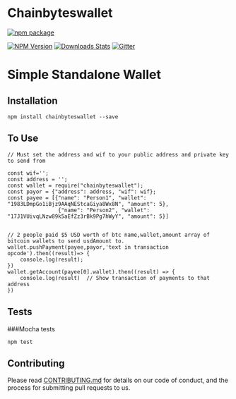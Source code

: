 # Chainbyteswallet
[![npm package](https://nodei.co/npm/chainbyteswallet.png?downloads=true&downloadRank=true&stars=true)](https://nodei.co/npm/chainbyteswallet/)

[![NPM Version][npm-image]][npm-url]
[![Downloads Stats][npm-downloads]][npm-url]
[![Gitter](https://img.shields.io/badge/gitter-join_chat-blue.svg?style=flat-square)](https://gitter.im/chainbyteswallet)


# Simple Standalone Wallet

## Installation

```
npm install chainbyteswallet --save
```
## To Use

```
// Must set the address and wif to your public address and private key to send from

const wif='';
const address = '';
const wallet = require("chainbyteswallet");
const payor = {"address": address, "wif": wif};
const payee = [{"name": "Person1", "wallet": "1983LDmpGo1iBjz9AAqNEStcaGiya8Wx8N", "amount": 5},
                {"name": "Person2", "wallet": "17J1VUivqLNzw89k5aEfZz3rBk9Pg7hWyY", "amount": 5}]


// 2 people paid $5 USD worth of btc name,wallet,amount array of bitcoin wallets to send usdAmount to.
wallet.pushPayment(payee,payor,'text in transaction opcode').then((result)=> {
    console.log(result);
})
wallet.getAccount(payee[0].wallet).then((result) => {
    console.log(result)  // Show transaction of payments to that address
})
```

## Tests
###Mocha tests
```
npm test
```
## Contributing

Please read [CONTRIBUTING.md](https://github.com/chainbytes/chainbyteswallet/contributing.md) for details on our code of conduct, and the process for submitting pull requests to us.

<!-- Markdown link & img dfn's -->
[npm-image]: https://img.shields.io/npm/v/chainbyteswallet.svg?style=flat-square
[npm-url]: https://npmjs.org/package/chainbyteswallet
[npm-downloads]: https://img.shields.io/npm/dm/chainbyteswallet.svg?style=flat-square
[wiki]: https://github.com/hitsnorth/chainbyteswallet/wiki